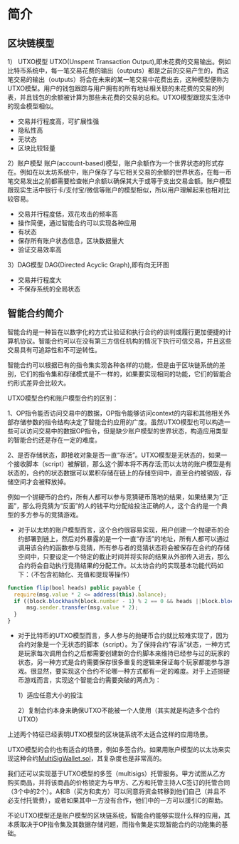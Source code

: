 # 简介

## 区块链模型
1） UTXO模型 UTXO(Unspent Transaction Output),即未花费的交易输出。例如比特币系统中，每一笔交易花费的输出（outputs）都是之前的交易产生的，而这笔交易的输出（outputs）将会在未来的某一笔交易中花费出去，这种模型便称为UTXO模型。用户的钱包跟踪与用户拥有的所有地址相关联的未花费的交易的列表，并且钱包的余额被计算为那些未花费的交易的总和。UTXO模型跟现实生活中的现金模型相似。
  - 交易并行程度高，可扩展性强
  - 隐私性高
  - 无状态
  - 区块比较轻量

2）账户模型 账户(account-based)模型，账户余额作为一个世界状态的形式存在。例如在以太坊系统中，账户保存了与它相关交易的余额的世界状态，在每一币笔交易发出之前都需要检查帐户余额以确保其大于或等于支出交易金额。账户模型跟现实生活中银行卡/支付宝/微信等账户的模型相似，所以用户理解起来也相对比较容易。
  - 交易并行程度低，双花攻击的频率高
  - 操作简便，通过智能合约可以实现各种应用
  - 有状态
  - 保存所有账户状态信息，区块数据量大
  - 验证交易效率高

3）DAG模型 DAG(Directed Acyclic Graph),即有向无环图
  - 交易并行程度大
  - 不保存系统的全局状态

## 智能合约简介
  智能合约是一种旨在以数字化的方式让验证和执行合约的谈判或履行更加便捷的计算机协议。智能合约可以在没有第三方信任机构的情况下执行可信交易，并且这些交易具有可追踪性和不可逆转性。

  智能合约可以根据已有的指令集实现各种各样的功能，但是由于区块链系统的差别，它们的指令集和存储模式是不一样的，如果要实现相同的功能，它们的智能合约形式差异会比较大。

  UTXO模型合约和账户模型合约的区别：

  1、OP指令能否访问交易中的数据，OP指令能够访问context的内容和其他相关外部存储参数的指令结构决定了智能合约应用的广度。虽然UTXO模型也可以构造一些可以访问交易中的数据OP指令，但是缺少账户模型的世界状态，构造应用类型的智能合约还是存在一定的难度。

  2、是否存储状态，即接收对象是否一直“存活”。UTXO模型是无状态的，如果一个接收脚本（script）被解锁，那么这个脚本将不再存活;而以太坊的账户模型是有状态的，合约的状态数据可以累积存储在链上的存储空间中，直至合约被销毁，存储空间才会被释放掉。
  
  例如一个抛硬币的合约，所有人都可以参与竞猜硬币落地的结果，如果结果为“正面”，那么将竞猜为“反面”的人的钱平均分配给投注正确的人，这个合约是一个典型的多方参与的竞猜游戏。
  
  - 对于以太坊的账户模型而言，这个合约很容易实现，用户创建一个抛硬币的合约部署到链上，然后对外暴露的是一个一直“存活”的地址，所有人都可以通过调用该合约的函数参与竞猜，所有参与者的竞猜状态将会被保存在合约的存储空间中，只要设定一个特定的截止时间并将实际的结果从外部传入进去，那么合约将会自动执行竞猜结果的分配工作。以太坊合约的实现基本功能代码如下：（不包含初始化、充值和提现等操作）
  ```js
  function flip(bool heads) public payable {
    require(msg.value * 2 <= address(this).balance);
    if ((block.blockhash(block.number - 1) % 2 == 0 && heads ||block.blockhash(block.number - 1) % 2 == 1 && ! heads){
        msg.sender.transfer(msg.value * 2);
    }
  }
  ```

  - 对于比特币的UTXO模型而言，多人参与的抛硬币合约就比较难实现了，因为合约对象是一个无状态的脚本（script）。为了保持合约“存活”状态，一种方式是玩家每次调用合约之后都需要创建新的合约脚本来维持已经参与过的玩家的状态，另一种方式是合约需要保存很多重复的逻辑来保证每个玩家都能参与游戏。很显然，要实现这个合约不论哪一种方式都有一定的难度。对于上述抛硬币游戏而言，实现这个智能合约需要突破的两点为：

      1）适应任意大小的投注
      
      2）复制合约本身来确保UTXO不能被一个人使用（其实就是构造多个合约UTXO）

  上述两个特征已经表明UTXO模型的区块链系统不太适合这样的应用场景。

  UTXO模型的合约也有适合的场景，例如多签合约。如果用账户模型的以太坊来实现这种合约[MultiSigWallet.sol](https://github.com/gnosis/MultiSigWallet/blob/master/contracts/MultiSigWallet.sol)，其复杂度也是非常高的。

  我们还可以实现基于UTXO模型的多签（multisigs）托管服务。甲方试图从乙方购买商品，并将该商品的价格锁定为与甲方、乙方和托管主持人C签订的托管合同（3个中的2个）。A和B（买方和卖方）可以同意将资金转移到他们自己（并且不必支付托管费），或者如果其中一方没有合作，他们中的一方可以援引C的帮助。

  不论UTXO模型还是账户模型的区块链系统，智能合约能够实现什么样的应用，其本质取决于OP指令集及其数据存储问题，而指令集是实现智能合约的功能集的基础。




